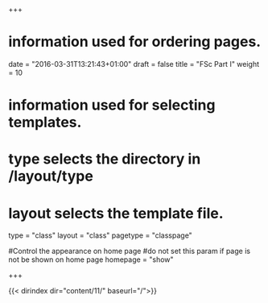 +++
# information used for ordering pages.
date = "2016-03-31T13:21:43+01:00"
draft = false
title = "FSc Part I"
weight = 10

# information used for selecting templates.
# type selects the directory in /layout/type
# layout selects the template file.

type   = "class"
layout = "class"
pagetype = "classpage"

#Control the appearance on home page
#do not set this param if page is not be shown on home page
homepage = "show"

+++

{{< dirindex dir="content/11/" baseurl="/">}}
